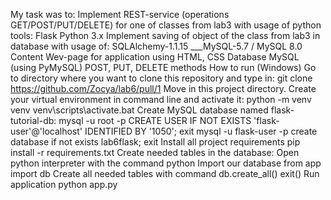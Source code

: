 My task was to:
Implement REST-service (operations GET/POST/PUT/DELETE) for one of classes from lab3 with usage of python tools:
Flask
Python 3.x
Implement saving of object of the class from lab3 in database with usage of:
SQLAlchemy-1.1.15
___MySQL-5.7 / MySQL 8.0
Content
Wev-page for application using HTML, CSS
Database MySQL (using PyMySQL)
POST, PUT, DELETE methods
How to run (Windows)
Go to directory where you want to clone this repository and type in: git clone https://github.com/Zocya/lab6/pull/1
Move in this project directory.
Create your virtual environment in command line and activate it:
python -m venv venv
venv\scripts\activate.bat
Create MySQL database named flask-tutorial-db:
mysql -u root -p
CREATE USER IF NOT EXISTS 'flask-user'@'localhost' IDENTIFIED BY '1050';
exit
mysql -u flask-user -p
create database if not exists lab6flask;
exit
Install all project requirements pip install -r requirements.txt
Create needed tables in the database:
Open python interpreter with the command python
Import our database from app import db
Create all needed tables with command db.create_all()
exit()
Run application python app.py
